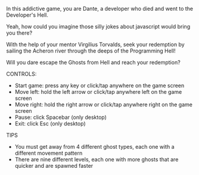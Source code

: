 In this addictive game, you are Dante, a developer who died and went to the Developer's Hell.

Yeah, how could you imagine those silly jokes about javascript would bring you there?

With the help of your mentor Virgilius Torvalds, seek your redemption by sailing the Acheron river through the deeps of the Programming Hell!

Will you dare escape the Ghosts from Hell and reach your redemption?

CONTROLS:

* Start game: press any key or click/tap anywhere on the game screen
* Move left: hold the left arrow or click/tap anywhere left on the game screen
* Move right: hold the right arrow or click/tap anywhere right on the game screen
* Pause: click Spacebar (only desktop)
* Exit: click Esc (only desktop)

TIPS

* You must get away from 4 different ghost types, each one with a different movement pattern
* There are nine different levels, each one with more ghosts that are quicker and are spawned faster